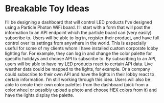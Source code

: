 # Breakable Toy Ideas

I’ll be designing a dashboard that will control LED products I’ve designed using a Particle Photon WiFi board. I’ll start with a form that will post the information to an API endpoint which the particle board can (very easily) subscribe to. Users will be able to log in, register their product, and have full control over its settings from anywhere in the world. This is especially useful for some of my clients whom I have installed custom corporate lobby lighting for. For example, they can log in and change the color palette for specific holidays and choose API to subscribe to. By subscribing to an API, users will be able to have my LED products react to certain API data. Live weather data could be mapped to the lights, for example. Or a company could subscribe to their own API and have the lights in their lobby react to certain information. I’m still working through this idea. Users will also be able to create their own color palettes from the dashboard (pick from a color wheel or possibly upload a photo and choose HEX colors from it) and have the lights display the palette.
